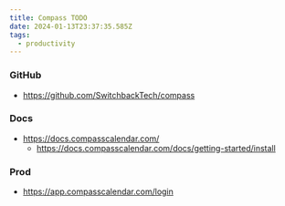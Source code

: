 ```yaml
---
title: Compass TODO
date: 2024-01-13T23:37:35.585Z
tags:
  - productivity
---
```

### GitHub

- <https://github.com/SwitchbackTech/compass>

### Docs

- <https://docs.compasscalendar.com/>
  - <https://docs.compasscalendar.com/docs/getting-started/install>

### Prod

- <https://app.compasscalendar.com/login>

